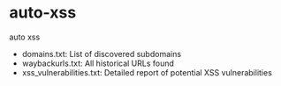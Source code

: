 # auto-xss
auto xss

- domains.txt: List of discovered subdomains
- waybackurls.txt: All historical URLs found
- xss_vulnerabilities.txt: Detailed report of potential XSS vulnerabilities

